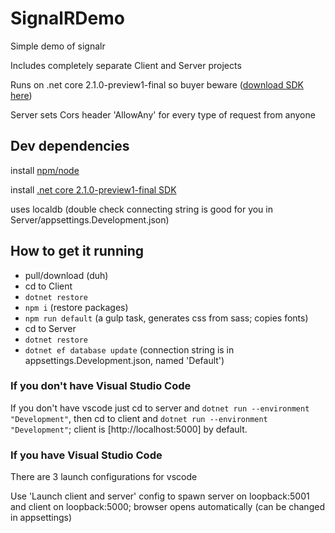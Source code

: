 # SignalRDemo

Simple demo of signalr

Includes completely separate Client and Server projects

Runs on .net core 2.1.0-preview1-final so buyer beware ([download SDK here](https://www.microsoft.com/net/download/dotnet-core/sdk-2.1.300-preview1))

Server sets Cors header 'AllowAny' for every type of request from anyone

## Dev dependencies
install [npm/node](https://nodejs.org/en/)

install [.net core 2.1.0-preview1-final SDK](https://www.microsoft.com/net/download/dotnet-core/sdk-2.1.300-preview1)

uses localdb (double check connecting string is good for you in Server/appsettings.Development.json)

## How to get it running
* pull/download (duh)
* cd to Client
* `dotnet restore`
* `npm i` (restore packages)
* `npm run default` (a gulp task, generates css from sass; copies fonts)
* cd to Server
* `dotnet restore`
* `dotnet ef database update` (connection string is in appsettings.Development.json, named 'Default')

### If you don't have Visual Studio Code
If you don't have vscode just cd to server and `dotnet run --environment "Development"`, then cd to client and `dotnet run --environment "Development"`; client is [http://localhost:5000] by default.

### If you have Visual Studio Code
There are 3 launch configurations for vscode

Use 'Launch client and server' config to spawn server on loopback:5001 and client on loopback:5000; browser opens automatically (can be changed in appsettings)